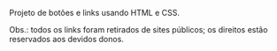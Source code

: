 Projeto de botões e links usando HTML e CSS.

Obs.: todos os links foram retirados de sites públicos; os direitos estão reservados aos devidos donos.
